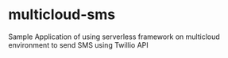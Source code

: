 # multicloud-sms
Sample Application of using serverless framework on multicloud environment to send SMS using Twillio API
